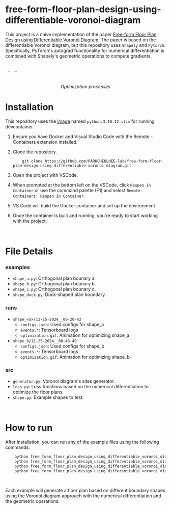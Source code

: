 # free-form-floor-plan-design-using-differentiable-voronoi-diagram

This project is a naive implementation of the paper [Free-form Floor Plan Design using Differentiable Voronoi Diagram](https://www.dropbox.com/scl/fi/culi7j1v14r9ax98rfmd6/2024_pg24_floorplan.pdf?rlkey=s5xwncuybrtsj5vyphhn61u0h&e=3&dl=0). The paper is based on the differentiable Voronoi diagram, but this repository uses `Shapely` and `Pytorch`. Specifically, PyTorch's autograd functionality for numerical differentiation is combined with Shapely's geometric operations to compute gradients.


<div style="display: flex">
    <p align="center">
        <img src="free_form_floor_plan_design_using_differentiable_voronoi_diagram/runs/shape_a/11-25-2024__00-20-42/optimization.gif" width=40%>
        <img src="free_form_floor_plan_design_using_differentiable_voronoi_diagram/runs/shape_b/11-25-2024__00-48-49/optimization.gif" width=40%>
    </p>
</div>
<p align="center">
  <i>Optimization processes</i>
</p>

# Installation

This repository uses the [image](/.devcontainer/Dockerfile) named `python:3.10.12-slim` for running devcontainer.


1. Ensure you have Docker and Visual Studio Code with the Remote - Containers extension installed.
2. Clone the repository.

    ```
        git clone https://github.com/PARKCHEOLHEE-lab/free-form-floor-plan-design-using-differentiable-voronoi-diagram.git
    ```

3. Open the project with VSCode.
4. When prompted at the bottom left on the VSCode, click `Reopen in Container` or use the command palette (F1) and select `Remote-Containers: Reopen in Container`.
5. VS Code will build the Docker container and set up the environment.
6. Once the container is built and running, you're ready to start working with the project.

<br>

# File Details
### examples
- `shape_a.py`: Orthogonal plan bounary a.
- `shape_b.py`: Orthogonal plan bounary b.
- `shape_c.py`: Orthogonal plan bounary c.
- `shape_duck.py`: Duck-shaped plan boundary.

### runs
- `shape_<a>/11-25-2024__00-20-42`
    - `configs.json`: Used configs for shape_a
    - `events.*`: Tensorboard logs
    - `optimization.gif`: Animation for optimizing shape_a
- `shape_b/11-25-2024__00-48-49`
    - `configs.json`: Used configs for shape_b
    - `events.*`: Tensorboard logs
    - `optimization.gif`: Animation for optimizing shape_b

### src
- `generator.py`: Voronoi diagram's sites generator.
- `loss.py`: Loss functions based on the numerical differentiation to optimize the floor plans.
- `shape.py`: Example shapes to test.

<br>

# How to run
After installation, you can run any of the example files using the following commands:

```bash
    python free_form_floor_plan_design_using_differentiable_voronoi_diagram/examples/shape_duck.py
    python free_form_floor_plan_design_using_differentiable_voronoi_diagram/examples/shape_a.py
    python free_form_floor_plan_design_using_differentiable_voronoi_diagram/examples/shape_b.py
    python free_form_floor_plan_design_using_differentiable_voronoi_diagram/examples/shape_c.py
```

<br>

Each example will generate a floor plan based on different boundary shapes using the Voronoi diagram approach with the numerical differentiation and the geometric operations.
